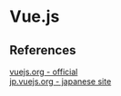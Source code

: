 # Vue.js

## References

[vuejs.org - official](https://jp.vuejs.org/)  
[jp.vuejs.org - japanese site](https://jp.vuejs.org/)